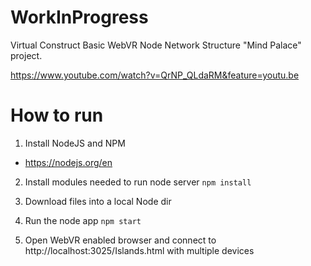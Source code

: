 # WorkInProgress
Virtual Construct Basic WebVR Node Network Structure "Mind Palace" project.

https://www.youtube.com/watch?v=QrNP_QLdaRM&feature=youtu.be

# How to run
1. Install NodeJS and NPM
* https://nodejs.org/en

2. Install modules needed to run node server
   `npm install`

3. Download files into a local Node dir 

4. Run the node app
   `npm start`

5. Open WebVR enabled browser and connect to http://localhost:3025/Islands.html with multiple devices
